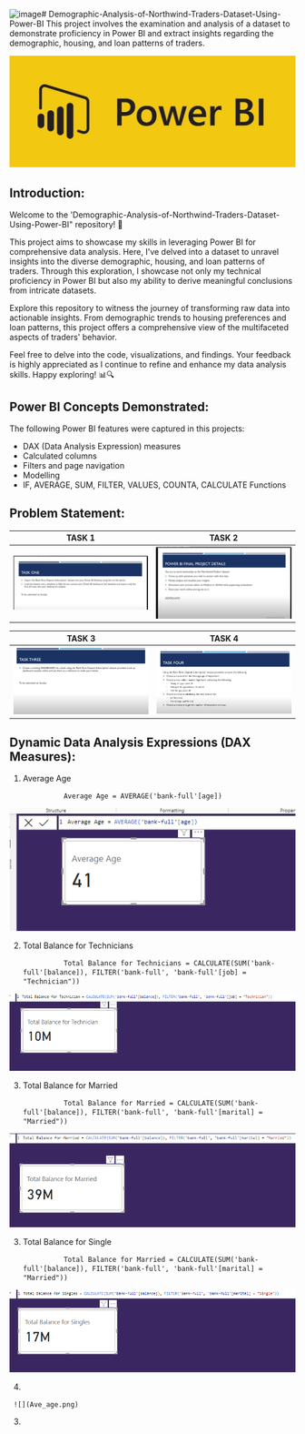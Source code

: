 <img width="912" alt="image" src="https://github.com/Encyclobinafix/Demographic-Analysis-of-Northwind-Traders-Dataset-Using-Power-BI/assets/131128307/70270c19-a4ad-4567-b2e8-c884a2a7980a"># Demographic-Analysis-of-Northwind-Traders-Dataset-Using-Power-BI
 This project involves the examination and analysis of a dataset to demonstrate proficiency in Power BI and extract insights regarding the demographic, housing, and loan patterns of traders.

![](P_BI.jpg)

## Introduction:
Welcome to the 'Demographic-Analysis-of-Northwind-Traders-Dataset-Using-Power-BI" repository! 🚀

This project aims to showcase my skills in leveraging Power BI for comprehensive data analysis. Here, I've delved into a dataset to unravel insights into the diverse demographic, housing, and loan patterns of traders. Through this exploration, I showcase not only my technical proficiency in Power BI but also my ability to derive meaningful conclusions from intricate datasets.

Explore this repository to witness the journey of transforming raw data into actionable insights. From demographic trends to housing preferences and loan patterns, this project offers a comprehensive view of the multifaceted aspects of traders' behavior.

Feel free to delve into the code, visualizations, and findings. Your feedback is highly appreciated as I continue to refine and enhance my data analysis skills. Happy exploring! 📊🔍

## Power BI Concepts Demonstrated:
The following Power BI features were captured in this projects:

- DAX (Data Analysis Expression) measures
- Calculated columns
- Filters and page navigation
- Modelling
- IF, AVERAGE, SUM, FILTER, VALUES, COUNTA, CALCULATE Functions

## Problem Statement:

   TASK 1                          |       TASK 2
   :-------------------------:|:---------------------------:
   ![](Task_1.png)                 |    ![](Project_Task.png)


   TASK 3                          |       TASK 4
   :-------------------------:|:---------------------------:
   ![](Task_3.png)                 |    ![](Task_4.png)


 ## Dynamic Data Analysis Expressions (DAX Measures):

 1. Average Age

                  Average Age = AVERAGE('bank-full'[age])

 ![](Ave_age.png)

 2. Total Balance for Technicians

                  Total Balance for Technicians = CALCULATE(SUM('bank-full'[balance]), FILTER('bank-full', 'bank-full'[job] = "Technician"))

 ![](Bal_Tech.png)
 
 3. Total Balance for Married

                  Total Balance for Married = CALCULATE(SUM('bank-full'[balance]), FILTER('bank-full', 'bank-full'[marital] = "Married"))

![](Bal_Married.png)

 3. Total Balance for Single

                  Total Balance for Married = CALCULATE(SUM('bank-full'[balance]), FILTER('bank-full', 'bank-full'[marital] = "Married"))

![](Bal_Singles.png)

 4. 







     ![](Ave_age.png)
  3. 


